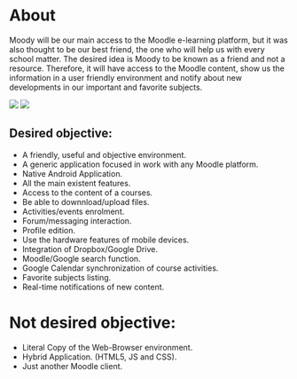 About
====

Moody will be our main access to the Moodle e-learning platform, but it was also thought to be our best friend, the one who will help us with every school matter. The desired idea is Moody to be known as a friend and not a resource. Therefore, it will have access to the Moodle content, show us the information in a user friendly environment and notify about new developments in our important and favorite subjects.

![](http://i.imgur.com/H6mAekI.png)
![](http://i.imgur.com/QsjXM3R.png)

## Desired objective: ##

- A friendly, useful and objective environment.
- A generic application focused in work with any Moodle platform.
- Native Android Application.
- All the main existent features.
- Access to the content of a courses.
- Be able to downnload/upload files.
- Activities/events enrolment.
- Forum/messaging interaction.
- Profile edition.
- Use the hardware features of mobile devices.
- Integration of Dropbox/Google Drive.
- Moodle/Google search function.
- Google Calendar synchronization of course activities.
- Favorite subjects listing.
- Real-time notifications of new content.

# Not desired objective: #

- Literal Copy of the Web-Browser environment.
- Hybrid Application. (HTML5, JS and CSS).
- Just another Moodle client.
